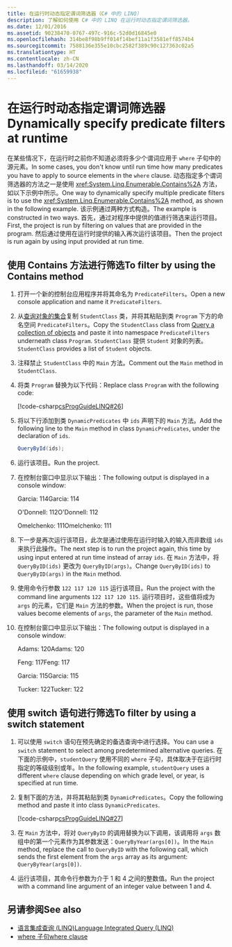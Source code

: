 ```yaml
---
title: 在运行时动态指定谓词筛选器（C# 中的 LINQ）
description: 了解如何使用 C# 中的 LINQ 在运行时动态指定谓词筛选器。
ms.date: 12/01/2016
ms.assetid: 90238470-0767-497c-916c-52d0d16845e0
ms.openlocfilehash: 314be8f98b9ff014f14bef11a1f3581eff8574b4
ms.sourcegitcommit: 7588136e355e10cbc2582f389c90c127363c02a5
ms.translationtype: HT
ms.contentlocale: zh-CN
ms.lasthandoff: 03/14/2020
ms.locfileid: "61659938"
---
```

# <a name="dynamically-specify-predicate-filters-at-runtime"></a><span data-ttu-id="65a10-103">在运行时动态指定谓词筛选器</span><span class="sxs-lookup"><span data-stu-id="65a10-103">Dynamically specify predicate filters at runtime</span></span>

<span data-ttu-id="65a10-104">在某些情况下，在运行时之前你不知道必须将多少个谓词应用于 `where` 子句中的源元素。</span><span class="sxs-lookup"><span data-stu-id="65a10-104">In some cases, you don't know until run time how many predicates you have to apply to source elements in the `where` clause.</span></span> <span data-ttu-id="65a10-105">动态指定多个谓词筛选器的方法之一是使用 <xref:System.Linq.Enumerable.Contains%2A> 方法，如以下示例中所示。</span><span class="sxs-lookup"><span data-stu-id="65a10-105">One way to dynamically specify multiple predicate filters is to use the <xref:System.Linq.Enumerable.Contains%2A> method, as shown in the following example.</span></span> <span data-ttu-id="65a10-106">该示例通过两种方式构造。</span><span class="sxs-lookup"><span data-stu-id="65a10-106">The example is constructed in two ways.</span></span> <span data-ttu-id="65a10-107">首先，通过对程序中提供的值进行筛选来运行项目。</span><span class="sxs-lookup"><span data-stu-id="65a10-107">First, the project is run by filtering on values that are provided in the program.</span></span> <span data-ttu-id="65a10-108">然后通过使用在运行时提供的输入再次运行该项目。</span><span class="sxs-lookup"><span data-stu-id="65a10-108">Then the project is run again by using input provided at run time.</span></span>

## <a name="to-filter-by-using-the-contains-method"></a><span data-ttu-id="65a10-109">使用 Contains 方法进行筛选</span><span class="sxs-lookup"><span data-stu-id="65a10-109">To filter by using the Contains method</span></span>

1. <span data-ttu-id="65a10-110">打开一个新的控制台应用程序并将其命名为 `PredicateFilters`。</span><span class="sxs-lookup"><span data-stu-id="65a10-110">Open a new console application and name it `PredicateFilters`.</span></span>

2. <span data-ttu-id="65a10-111">从[查询对象的集合](query-a-collection-of-objects.md)复制 `StudentClass` 类，并将其粘贴到类 `Program` 下方的命名空间 `PredicateFilters`。</span><span class="sxs-lookup"><span data-stu-id="65a10-111">Copy the `StudentClass` class from [Query a collection of objects](query-a-collection-of-objects.md) and paste it into namespace `PredicateFilters` underneath class `Program`.</span></span> <span data-ttu-id="65a10-112">`StudentClass` 提供 `Student` 对象的列表。</span><span class="sxs-lookup"><span data-stu-id="65a10-112">`StudentClass` provides a list of `Student` objects.</span></span>

3. <span data-ttu-id="65a10-113">注释禁止 `StudentClass` 中的 `Main` 方法。</span><span class="sxs-lookup"><span data-stu-id="65a10-113">Comment out the `Main` method in `StudentClass`.</span></span>

4. <span data-ttu-id="65a10-114">将类 `Program` 替换为以下代码：</span><span class="sxs-lookup"><span data-stu-id="65a10-114">Replace class `Program` with the following code:</span></span>

     [!code-csharp[csProgGuideLINQ#26](~/samples/snippets/csharp/concepts/linq/how-to-dynamically-specify-predicate-filters-at-runtime_1.cs)]

5. <span data-ttu-id="65a10-115">将以下行添加到类 `DynamicPredicates` 中 `ids` 声明下的 `Main` 方法。</span><span class="sxs-lookup"><span data-stu-id="65a10-115">Add the following line to the `Main` method in class `DynamicPredicates`, under the declaration of `ids`.</span></span>

     ```csharp
     QueryById(ids);
     ```

6. <span data-ttu-id="65a10-116">运行该项目。</span><span class="sxs-lookup"><span data-stu-id="65a10-116">Run the project.</span></span>

7. <span data-ttu-id="65a10-117">在控制台窗口中显示以下输出：</span><span class="sxs-lookup"><span data-stu-id="65a10-117">The following output is displayed in a console window:</span></span>

     <span data-ttu-id="65a10-118">Garcia: 114</span><span class="sxs-lookup"><span data-stu-id="65a10-118">Garcia: 114</span></span>

     <span data-ttu-id="65a10-119">O'Donnell: 112</span><span class="sxs-lookup"><span data-stu-id="65a10-119">O'Donnell: 112</span></span>

     <span data-ttu-id="65a10-120">Omelchenko: 111</span><span class="sxs-lookup"><span data-stu-id="65a10-120">Omelchenko: 111</span></span>

8. <span data-ttu-id="65a10-121">下一步是再次运行该项目，此次是通过使用在运行时输入的输入而非数组 `ids` 来执行此操作。</span><span class="sxs-lookup"><span data-stu-id="65a10-121">The next step is to run the project again, this time by using input entered at run time instead of array `ids`.</span></span> <span data-ttu-id="65a10-122">在 `Main` 方法中，将 `QueryByID(ids)` 更改为 `QueryByID(args)`。</span><span class="sxs-lookup"><span data-stu-id="65a10-122">Change `QueryByID(ids)` to `QueryByID(args)` in the `Main` method.</span></span>

9. <span data-ttu-id="65a10-123">使用命令行参数 `122 117 120 115` 运行该项目。</span><span class="sxs-lookup"><span data-stu-id="65a10-123">Run the project with the command line arguments `122 117 120 115`.</span></span> <span data-ttu-id="65a10-124">运行项目时，这些值将成为 `args` 的元素，它们是 `Main` 方法的参数。</span><span class="sxs-lookup"><span data-stu-id="65a10-124">When the project is run, those values become elements of `args`, the parameter of the `Main` method.</span></span>

10. <span data-ttu-id="65a10-125">在控制台窗口中显示以下输出：</span><span class="sxs-lookup"><span data-stu-id="65a10-125">The following output is displayed in a console window:</span></span>

     <span data-ttu-id="65a10-126">Adams: 120</span><span class="sxs-lookup"><span data-stu-id="65a10-126">Adams: 120</span></span>

     <span data-ttu-id="65a10-127">Feng: 117</span><span class="sxs-lookup"><span data-stu-id="65a10-127">Feng: 117</span></span>

     <span data-ttu-id="65a10-128">Garcia: 115</span><span class="sxs-lookup"><span data-stu-id="65a10-128">Garcia: 115</span></span>

     <span data-ttu-id="65a10-129">Tucker: 122</span><span class="sxs-lookup"><span data-stu-id="65a10-129">Tucker: 122</span></span>

## <a name="to-filter-by-using-a-switch-statement"></a><span data-ttu-id="65a10-130">使用 switch 语句进行筛选</span><span class="sxs-lookup"><span data-stu-id="65a10-130">To filter by using a switch statement</span></span>

1. <span data-ttu-id="65a10-131">可以使用 `switch` 语句在预先确定的备选查询中进行选择。</span><span class="sxs-lookup"><span data-stu-id="65a10-131">You can use a `switch` statement to select among predetermined alternative queries.</span></span> <span data-ttu-id="65a10-132">在下面的示例中，`studentQuery` 使用不同的 `where` 子句，具体取决于在运行时指定的等级级别或年。</span><span class="sxs-lookup"><span data-stu-id="65a10-132">In the following example, `studentQuery` uses a different `where` clause depending on which grade level, or year, is specified at run time.</span></span>

2. <span data-ttu-id="65a10-133">复制下面的方法，并将其粘贴到类 `DynamicPredicates`。</span><span class="sxs-lookup"><span data-stu-id="65a10-133">Copy the following method and paste it into class `DynamicPredicates`.</span></span>

     [!code-csharp[csProgGuideLINQ#27](~/samples/snippets/csharp/concepts/linq//how-to-dynamically-specify-predicate-filters-at-runtime_2.cs)]

3. <span data-ttu-id="65a10-134">在 `Main` 方法中，将对 `QueryByID` 的调用替换为以下调用，该调用将 `args` 数组中的第一个元素作为其参数发送：`QueryByYear(args[0])`。</span><span class="sxs-lookup"><span data-stu-id="65a10-134">In the `Main` method, replace the call to `QueryByID` with the following call, which sends the first element from the `args` array as its argument: `QueryByYear(args[0])`.</span></span>

4. <span data-ttu-id="65a10-135">运行该项目，其命令行参数为介于 1 和 4 之间的整数值。</span><span class="sxs-lookup"><span data-stu-id="65a10-135">Run the project with a command line argument of an integer value between 1 and 4.</span></span>

## <a name="see-also"></a><span data-ttu-id="65a10-136">另请参阅</span><span class="sxs-lookup"><span data-stu-id="65a10-136">See also</span></span>

- [<span data-ttu-id="65a10-137">语言集成查询 (LINQ)</span><span class="sxs-lookup"><span data-stu-id="65a10-137">Language Integrated Query (LINQ)</span></span>](index.md)
- [<span data-ttu-id="65a10-138">where 子句</span><span class="sxs-lookup"><span data-stu-id="65a10-138">where clause</span></span>](../language-reference/keywords/where-clause.md)
